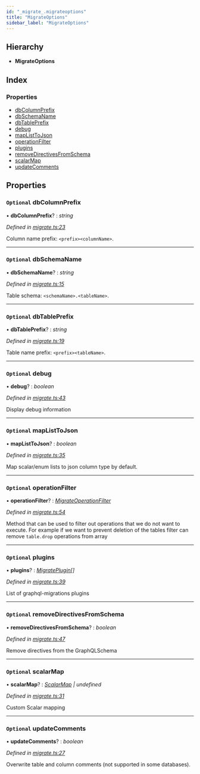 ```yaml
---
id: "_migrate_.migrateoptions"
title: "MigrateOptions"
sidebar_label: "MigrateOptions"
---
```


## Hierarchy

* **MigrateOptions**

## Index

### Properties

* [dbColumnPrefix](_migrate_.migrateoptions.md#optional-dbcolumnprefix)
* [dbSchemaName](_migrate_.migrateoptions.md#optional-dbschemaname)
* [dbTablePrefix](_migrate_.migrateoptions.md#optional-dbtableprefix)
* [debug](_migrate_.migrateoptions.md#optional-debug)
* [mapListToJson](_migrate_.migrateoptions.md#optional-maplisttojson)
* [operationFilter](_migrate_.migrateoptions.md#optional-operationfilter)
* [plugins](_migrate_.migrateoptions.md#optional-plugins)
* [removeDirectivesFromSchema](_migrate_.migrateoptions.md#optional-removedirectivesfromschema)
* [scalarMap](_migrate_.migrateoptions.md#optional-scalarmap)
* [updateComments](_migrate_.migrateoptions.md#optional-updatecomments)

## Properties

### `Optional` dbColumnPrefix

• **dbColumnPrefix**? : *string*

*Defined in [migrate.ts:23](https://github.com/aerogear/graphback/blob/bc616b51/packages/graphql-migrations/src/migrate.ts#L23)*

Column name prefix: `<prefix><columnName>`.

___

### `Optional` dbSchemaName

• **dbSchemaName**? : *string*

*Defined in [migrate.ts:15](https://github.com/aerogear/graphback/blob/bc616b51/packages/graphql-migrations/src/migrate.ts#L15)*

Table schema: `<schemaName>.<tableName>`.

___

### `Optional` dbTablePrefix

• **dbTablePrefix**? : *string*

*Defined in [migrate.ts:19](https://github.com/aerogear/graphback/blob/bc616b51/packages/graphql-migrations/src/migrate.ts#L19)*

Table name prefix: `<prefix><tableName>`.

___

### `Optional` debug

• **debug**? : *boolean*

*Defined in [migrate.ts:43](https://github.com/aerogear/graphback/blob/bc616b51/packages/graphql-migrations/src/migrate.ts#L43)*

Display debug information

___

### `Optional` mapListToJson

• **mapListToJson**? : *boolean*

*Defined in [migrate.ts:35](https://github.com/aerogear/graphback/blob/bc616b51/packages/graphql-migrations/src/migrate.ts#L35)*

Map scalar/enum lists to json column type by default.

___

### `Optional` operationFilter

• **operationFilter**? : *[MigrateOperationFilter](_plugin_migrateoperationfilter_.migrateoperationfilter.md)*

*Defined in [migrate.ts:54](https://github.com/aerogear/graphback/blob/bc616b51/packages/graphql-migrations/src/migrate.ts#L54)*

Method that can be used to filter out operations that we do not want to execute.
For example if we want to prevent deletion of the tables filter can remove `table.drop` operations
from array

___

### `Optional` plugins

• **plugins**? : *[MigratePlugin](_plugin_migrateplugin_.migrateplugin.md)[]*

*Defined in [migrate.ts:39](https://github.com/aerogear/graphback/blob/bc616b51/packages/graphql-migrations/src/migrate.ts#L39)*

List of graphql-migrations plugins

___

### `Optional` removeDirectivesFromSchema

• **removeDirectivesFromSchema**? : *boolean*

*Defined in [migrate.ts:47](https://github.com/aerogear/graphback/blob/bc616b51/packages/graphql-migrations/src/migrate.ts#L47)*

Remove directives from the GraphQLSchema

___

### `Optional` scalarMap

• **scalarMap**? : *[ScalarMap](../modules/_abstract_generateabstractdatabase_.md#scalarmap) | undefined*

*Defined in [migrate.ts:31](https://github.com/aerogear/graphback/blob/bc616b51/packages/graphql-migrations/src/migrate.ts#L31)*

Custom Scalar mapping

___

### `Optional` updateComments

• **updateComments**? : *boolean*

*Defined in [migrate.ts:27](https://github.com/aerogear/graphback/blob/bc616b51/packages/graphql-migrations/src/migrate.ts#L27)*

Overwrite table and column comments (not supported in some databases).

